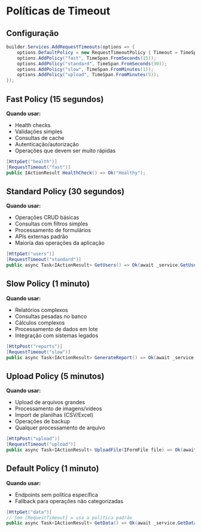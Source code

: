 # Políticas de Timeout

## Configuração

```csharp
builder.Services.AddRequestTimeouts(options => {
    options.DefaultPolicy = new RequestTimeoutPolicy { Timeout = TimeSpan.FromMinutes(1) };
    options.AddPolicy("fast", TimeSpan.FromSeconds(15));
    options.AddPolicy("standard", TimeSpan.FromSeconds(30));
    options.AddPolicy("slow", TimeSpan.FromMinutes(1));
    options.AddPolicy("upload", TimeSpan.FromMinutes(5));
});
```

## Fast Policy (15 segundos)
**Quando usar:**
- Health checks
- Validações simples
- Consultas de cache
- Autenticação/autorização
- Operações que devem ser muito rápidas

```csharp
[HttpGet("health")]
[RequestTimeout("fast")]
public IActionResult HealthCheck() => Ok("Healthy");
```

## Standard Policy (30 segundos)
**Quando usar:**
- Operações CRUD básicas
- Consultas com filtros simples
- Processamento de formulários
- APIs externas padrão
- Maioria das operações da aplicação

```csharp
[HttpGet("users")]
[RequestTimeout("standard")]
public async Task<IActionResult> GetUsers() => Ok(await _service.GetUsersAsync());
```

## Slow Policy (1 minuto)
**Quando usar:**
- Relatórios complexos
- Consultas pesadas no banco
- Cálculos complexos
- Processamento de dados em lote
- Integração com sistemas legados

```csharp
[HttpPost("reports")]
[RequestTimeout("slow")]
public async Task<IActionResult> GenerateReport() => Ok(await _service.GenerateReportAsync());
```

## Upload Policy (5 minutos)
**Quando usar:**
- Upload de arquivos grandes
- Processamento de imagens/vídeos
- Import de planilhas (CSV/Excel)
- Operações de backup
- Qualquer processamento de arquivo

```csharp
[HttpPost("upload")]
[RequestTimeout("upload")]
public async Task<IActionResult> UploadFile(IFormFile file) => Ok(await _service.ProcessFileAsync(file));
```

## Default Policy (1 minuto)
**Quando usar:**
- Endpoints sem política específica
- Fallback para operações não categorizadas

```csharp
[HttpGet("data")]
// Sem [RequestTimeout] = usa a política padrão
public async Task<IActionResult> GetData() => Ok(await _service.GetDataAsync());
```